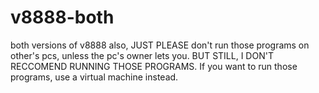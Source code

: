 # v8888-both
both versions of v8888
also, JUST PLEASE don't run those programs on other's pcs, unless the pc's owner lets you. BUT STILL, I DON'T RECCOMEND RUNNING THOSE PROGRAMS. If you want to run those programs, use a virtual machine instead.
